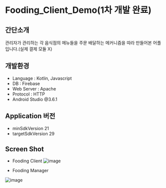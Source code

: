 # Fooding_Client_Demo(1차 개발 완료)

## 간단소개
관리자가 관리하는 각 음식점의 메뉴들을 주문 배달하는 메커니즘을 따라 만들어본 어플입니다.(실제 결제 모듈 X)

## 개발환경
* Language : Kotlin, Javascript
* DB : Firebase
* Web Server : Apache
* Protocol : HTTP
* Android Studio @3.6.1

## Application 버전
* minSdkVersion 21
* targetSdkVersion 29

## Screen Shot
* Fooding Client
![image](https://user-images.githubusercontent.com/31172248/176183192-7b42c8b3-fd47-45ff-8e14-51299e8c446a.png)


* Fooding Manager

![image](https://user-images.githubusercontent.com/31172248/176183231-80973117-71b0-4e55-98fd-6581a1c70c29.png)
